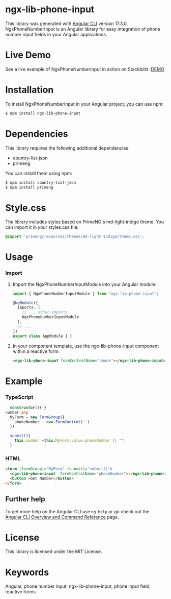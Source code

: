 # ngx-lib-phone-input

This library was generated with [Angular CLI](https://github.com/angular/angular-cli) version 17.3.0.
NgxPhoneNumberInput is an Angular library for easy integration of phone number input fields in your Angular applications.

# Live Demo

See a live example of NgxPhoneNumberInput in action on Stackblitz: [DEMO](https://stackblitz.com/~/github.com/SaqibIqbal9090/NgxPhoneNumberInput_Example)

# Installation

To install NgxPhoneNumberInput in your Angular project, you can use npm:

```sh
$ npm install ngx-lib-phone-input
```

# Dependencies

This library requires the following additional dependencies:

- country-list-json
- primeng

You can install them using npm:

```sh
$ npm install country-list-json
$ npm install primeng
```

# Style.css

The library includes styles based on PrimeNG's md-light-indigo theme. You can import it in your styles.css file:

```css
@import 'primeng/resources/themes/md-light-indigo/theme.css';
```

# Usage

### Import 

1. Import the NgxPhoneNumberInputModule into your Angular module:

    ```ts
    import { NgxPhoneNumberInputModule } from "ngx-lib-phone-input";

    @NgModule({
      imports: [
        // ... other imports
        NgxPhoneNumberInputModule
      ],
      // ...
    })
    export class AppModule { }
    ```

2. In your component template, use the ngx-lib-phone-input component within a reactive form:

    ```html
    <ngx-lib-phone-input formControlName="phone"></ngx-lib-phone-input>
    ```

# Example

### TypeScript

```ts
  constructor(){ }
number:any
  MyForm = new FormGroup({
    phoneNumber : new FormControl('')
  })

  submit(){
    this.number =this.MyForm.value.phoneNumber || "";
  }
```

### HTML

```html
<form [formGroup]="MyForm" (submit)="submit()">
  <ngx-lib-phone-input  formControlName="phoneNumber"></ngx-lib-phone-input>
  <button >Get Number</button>
</form>
```

## Further help

To get more help on the Angular CLI use `ng help` or go check out the [Angular CLI Overview and Command Reference](https://angular.io/cli) page.

# License

This library is licensed under the MIT License.

# Keywords

Angular, phone number input, ngx-lib-phone-input, phone input field, reactive forms

